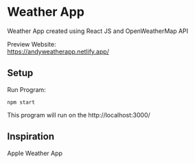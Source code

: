 # Weather App

Weather App created using React JS and OpenWeatherMap API

Preview Website: <br/>
https://andyweatherapp.netlify.app/

## Setup
Run Program:
```
npm start
```

This program will run on the http://localhost:3000/

## Inspiration
Apple Weather App
